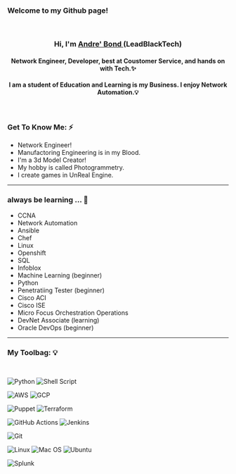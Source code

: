 ### Welcome to my Github page!  

<br>

<!--
**leadblacktech/leadblacktech** is a ✨ _special_ ✨ repository because its `README.md` (this file) appears on your GitHub profile.

Here are some ideas to get you started:

- 🔭 I’m currently working on ...
- 🌱 I’m currently learning ...
- 👯 I’m looking to collaborate on ...
- 🤔 I’m looking for help with ...
- 💬 Ask me about ...
- 📫 How to reach me: ...
- 😄 Pronouns: ...
- ⚡ Fun fact: ...
-->

<h3 align="center">
    Hi, I'm <a href="https://andrebondsr.com/" target="_blank" rel="noreferrer">Andre' Bond </a>(LeadBlackTech)
</h3>

<h4 align="center">
    Network Engineer, Developer, best at Coustomer Service, and hands on with Tech.✨  
</h4>

<h4 align="center">
    I am a student of Education and Learning is my Business. I enjoy Network Automation.💡
</h4>

<br>

### Get To Know Me: ⚡

- Network Engineer! 
- Manufactoring Engineering is in my Blood. 
- I'm a 3d Model Creator!
- My hobby is called Photogrammetry.
- I create games in UnReal Engine.  

---

### always be learning ... 🔭

- CCNA
- Network Automation
- Ansible
- Chef
- Linux
- Openshift 
- SQL 
- Infoblox 
- Machine Learning (beginner)
- Python
- Penetratiing Tester (beginner)
- Cisco ACI
- Cisco ISE
- Micro Focus Orchestration Operations
- DevNet Associate (learning)
- Oracle DevOps (beginner)

---

### My Toolbag: 💡  
<br>  

![Python](https://img.shields.io/badge/Code-Python-informational?style=flat&logo=Python&color=ffdd54)
![Shell Script](https://img.shields.io/badge/Code-Shell_Script-informational?style=flat&logo=Shell_Script&color=23121011)


![AWS](https://img.shields.io/badge/Cloud-AWS-informational?style=flat&logo=AWS&color=23FF9900)
![GCP](https://img.shields.io/badge/Cloud-GCP-informational?style=flat&logo=GCP&color=2274A5)

![Puppet](https://img.shields.io/badge/Config-Puppet-informational?style=flat&logo=Puppet&color=FC440F)
![Terraform](https://img.shields.io/badge/Config-Terraform-informational?style=flat&logo=Terraform&color=235835CC)

![GitHub Actions](https://img.shields.io/badge/CICD-GitHubActions-informational?style=flat&logo=GitHub&color=77567A)
![Jenkins](https://img.shields.io/badge/CICD-Jenkins-informational?style=flat&logo=Jenkins&color=C47AC0)

![Git](https://img.shields.io/badge/Version-Git-informational?style=flat&logo=Git&color=FF729F)

![Linux](https://img.shields.io/badge/OS-Linux-informational?style=flat&logo=Linux&color=F4E285)
![Mac OS](https://img.shields.io/badge/OS-MacOS-informational?style=flat&logo=MacOS&color=F4A259)
![Ubuntu](https://img.shields.io/badge/OS-Ubuntu-informational?style=flat&logo=Ubuntu&color=5B8E7D)

![Splunk](https://img.shields.io/badge/Data-Splunk-informational?style=flat&logo=Splunk&color=351E29)

